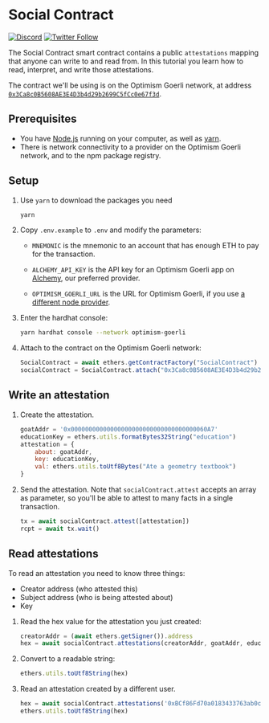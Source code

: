 # Social Contract

[![Discord](https://img.shields.io/discord/667044843901681675.svg?color=768AD4&label=discord&logo=https%3A%2F%2Fdiscordapp.com%2Fassets%2F8c9701b98ad4372b58f13fd9f65f966e.svg)](https://discord-gateway.optimism.io)
[![Twitter Follow](https://img.shields.io/twitter/follow/optimismFND.svg?label=optimismFND&style=social)](https://twitter.com/optimismFND)

The Social Contract smart contract contains a public `attestations` mapping that anyone can write to and read from.
In this tutorial you learn how to read, interpret, and write those attestations.

The contract we'll be using is on the Optimism Goerli network, at address [`0x3Ca8c0B5608AE3E4D3b4d29b2699C5fCc0e67f3d`](https://goerli-optimism.etherscan.io/address/0x3Ca8c0B5608AE3E4D3b4d29b2699C5fCc0e67f3d).

## Prerequisites

- You have [Node.js](https://nodejs.org/en/) running on your computer, as well as [yarn](https://classic.yarnpkg.com/lang/en/).
- There is network connectivity to a provider on the Optimism Goerli network, and to the npm package registry.


## Setup

1. Use `yarn` to download the packages you need

   ```sh
   yarn
   ```


1. Copy `.env.example` to `.env` and modify the parameters:

   - `MNEMONIC` is the mnemonic to an account that has enough ETH to pay for the transaction.

   - `ALCHEMY_API_KEY` is the API key for an Optimism Goerli app on [Alchemy](https://www.alchemy.com/), our preferred provider.

   - `OPTIMISM_GOERLI_URL` is the URL for Optimism Goerli, if you use [a different node provider](https://community.optimism.io/docs/useful-tools/providers/).


1. Enter the hardhat console:

   ```sh
   yarn hardhat console --network optimism-goerli
   ```


1. Attach to the contract on the Optimism Goerli network:

   ```js
   SocialContract = await ethers.getContractFactory("SocialContract")
   socialContract = SocialContract.attach("0x3Ca8c0B5608AE3E4D3b4d29b2699C5fCc0e67f3d")
   ```


## Write an attestation

1. Create the attestation.
   
   ```js
   goatAddr = '0x00000000000000000000000000000000000060A7'
   educationKey = ethers.utils.formatBytes32String("education")
   attestation = {
       about: goatAddr,
       key: educationKey,
       val: ethers.utils.toUtf8Bytes("Ate a geometry textbook")
   }
   ```


1. Send the attestation.
   Note that `socialContract.attest` accepts an array as parameter, so you'll be able to attest to many facts in a single transaction.

   ```js
   tx = await socialContract.attest([attestation])
   rcpt = await tx.wait()
   ```


## Read attestations

To read an attestation you need to know three things:

- Creator address (who attested this)
- Subject address (who is being attested about)
- Key

1. Read the hex value for the attestation you just created:

   ```js
   creatorAddr = (await ethers.getSigner()).address
   hex = await socialContract.attestations(creatorAddr, goatAddr, educationKey)
   ```

1. Convert to a readable string:

   ```js
   ethers.utils.toUtf8String(hex)
   ```

1. Read an attestation created by a different user.

   ```js
   hex = await socialContract.attestations('0xBCf86Fd70a0183433763ab0c14E7a760194f3a9F', goatAddr, educationKey)
   ethers.utils.toUtf8String(hex)
   ```
